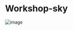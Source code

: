 # Workshop-sky

![image](https://github.com/iOtavio/Workshop-sky/assets/124748405/5269623b-9c04-4b54-9c06-77456a7dae47)

